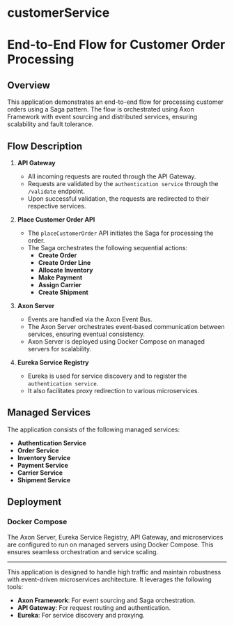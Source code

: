 # customerService
# End-to-End Flow for Customer Order Processing

## Overview
This application demonstrates an end-to-end flow for processing customer orders using a Saga pattern. The flow is orchestrated using Axon Framework with event sourcing and distributed services, ensuring scalability and fault tolerance.

## Flow Description
1. **API Gateway**
    - All incoming requests are routed through the API Gateway.
    - Requests are validated by the `authentication service` through the `/validate` endpoint.
    - Upon successful validation, the requests are redirected to their respective services.

2. **Place Customer Order API**
    - The `placeCustomerOrder` API initiates the Saga for processing the order.
    - The Saga orchestrates the following sequential actions:
        - **Create Order**
        - **Create Order Line**
        - **Allocate Inventory**
        - **Make Payment**
        - **Assign Carrier**
        - **Create Shipment**

3. **Axon Server**
    - Events are handled via the Axon Event Bus.
    - The Axon Server orchestrates event-based communication between services, ensuring eventual consistency.
    - Axon Server is deployed using Docker Compose on managed servers for scalability.

4. **Eureka Service Registry**
    - Eureka is used for service discovery and to register the `authentication service`.
    - It also facilitates proxy redirection to various microservices.

## Managed Services
The application consists of the following managed services:
- **Authentication Service**
- **Order Service**
- **Inventory Service**
- **Payment Service**
- **Carrier Service**
- **Shipment Service**

## Deployment
### Docker Compose
The Axon Server, Eureka Service Registry, API Gateway, and microservices are configured to run on managed servers using Docker Compose. This ensures seamless orchestration and service scaling.

---

This application is designed to handle high traffic and maintain robustness with event-driven microservices architecture. It leverages the following tools:
- **Axon Framework**: For event sourcing and Saga orchestration.
- **API Gateway**: For request routing and authentication.
- **Eureka**: For service discovery and proxying.
